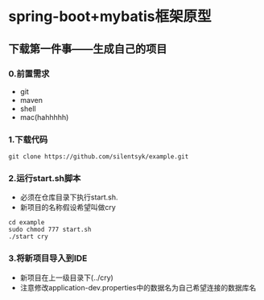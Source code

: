 # spring-boot+mybatis框架原型

## 下载第一件事——生成自己的项目

### 0.前置需求
* git
* maven
* shell
* mac(hahhhhh)

### 1.下载代码
```
git clone https://github.com/silentsyk/example.git
```

### 2.运行start.sh脚本
* 必须在仓库目录下执行start.sh.
* 新项目的名称假设希望叫做cry

```
cd example
sudo chmod 777 start.sh
./start cry
```

### 3.将新项目导入到IDE
* 新项目在上一级目录下(../cry)
* 注意修改application-dev.properties中的数据名为自己希望连接的数据库名
